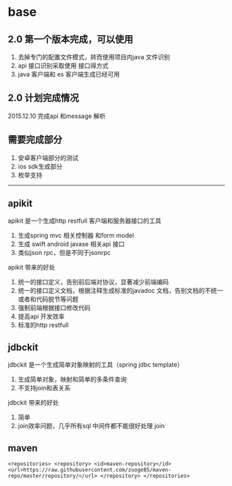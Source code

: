 # base


## 2.0 第一个版本完成，可以使用

1. 去掉专门的配置文件模式，转而使用项目内java 文件识别
2. api 接口识别采取使用 接口得方式
3. java 客户端和 es 客户端生成已经可用


## 2.0 计划完成情况

2015.12.10 完成api 和message 解析

## 需要完成部分

1. 安卓客户端部分的测试
2. ios sdk生成部分
3. 枚举支持


***


## apikit
apikit 是一个生成http restfull 客户端和服务器接口的工具

1. 生成spring mvc 相关控制器 和form model
2. 生成 swift android javase 相关api 接口
3. 类似json rpc，但是不同于jsonrpc

apikit 带来的好处

1. 统一的接口定义，告别前后端对协议，显著减少前端编码
2. 统一的接口定义文档，根据注释生成标准的javadoc 文档，告别文档的不统一或者和代码脱节等问题
3. 强制前端根据接口修改代码
4. 提高api 开发效率
4. 标准的http restfull


## jdbckit
jdbckit 是一个生成简单对象映射的工具（spring jdbc template）

1. 生成简单对象，映射和简单的多条件查询
2. 不支持join和表关系

jdbckit 带来的好处

1. 简单
2. join效率问题，几乎所有sql 中间件都不能很好处理 join



## maven

`
<repositories>
  <repository>
    <id>maven-repository</id>
    <url>https://raw.githubusercontent.com/zuoge85/maven-repo/master/repository/</url>
  </repository>
</repositories>
`